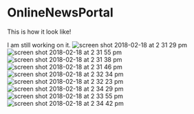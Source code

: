 # OnlineNewsPortal
This is how it look like! 

I am still working on it.
![screen shot 2018-02-18 at 2 31 29 pm](https://user-images.githubusercontent.com/19642027/36355939-fa92140c-14b8-11e8-99a9-719d076e6a5b.png)
![screen shot 2018-02-18 at 2 31 55 pm](https://user-images.githubusercontent.com/19642027/36355941-fdf60946-14b8-11e8-9b30-b3fbc00dcc37.png)
![screen shot 2018-02-18 at 2 31 38 pm](https://user-images.githubusercontent.com/19642027/36355942-00828810-14b9-11e8-902b-93cb699bc85e.png)
![screen shot 2018-02-18 at 2 31 46 pm](https://user-images.githubusercontent.com/19642027/36355943-008caed0-14b9-11e8-8c72-421d29a9eb7e.png)
![screen shot 2018-02-18 at 2 32 34 pm](https://user-images.githubusercontent.com/19642027/36355944-009b106a-14b9-11e8-8332-660533e96f23.png)
![screen shot 2018-02-18 at 2 32 23 pm](https://user-images.githubusercontent.com/19642027/36355945-01a979ce-14b9-11e8-9422-8b509c43d0a2.png)
![screen shot 2018-02-18 at 2 34 29 pm](https://user-images.githubusercontent.com/19642027/36355947-03d7f770-14b9-11e8-8d24-217c85ce50dc.png)
![screen shot 2018-02-18 at 2 33 55 pm](https://user-images.githubusercontent.com/19642027/36355948-03e86484-14b9-11e8-9c3d-f72b5f2b9835.png)
![screen shot 2018-02-18 at 2 34 42 pm](https://user-images.githubusercontent.com/19642027/36355949-04e04e06-14b9-11e8-9883-54fb01e79ebf.png)
